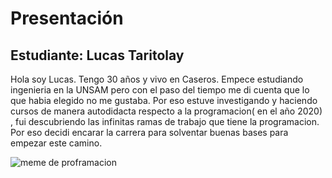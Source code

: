 # Presentación

## Estudiante: Lucas Taritolay

Hola soy Lucas. Tengo 30 años y vivo en Caseros. Empece estudiando ingenieria en la UNSAM pero con el paso del tiempo me di cuenta que lo que habia elegido no me gustaba. Por eso estuve investigando y haciendo cursos de manera autodidacta respecto a la programacion( en el año 2020) , fui descubriendo las infinitas ramas de trabajo que tiene la programacion. Por eso decidi encarar la carrera para solventar buenas bases para empezar este camino.


![meme de proframacion](https://www.facebook.com/photo/?fbid=1135009753575182&set=a.570724443337052&__cft__[0]=AZXlNosns-PWtPeIswb8nndZcFD7riDJpWm96T8c2UZroYagsO6DNbJThRdspv-xwxya44lAmovk6Yk6I2Kk5BRp7cloTKmRc0thSJ2GD1h-sSfKUlwUx7p1nmLBG9JPPJjGwuOZwq2bW3MGWxDuOs87MIFyUiFlFV6XqAVqCCNljA&__tn__=EH-R)
